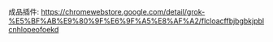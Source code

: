 成品插件: https://chromewebstore.google.com/detail/grok-%E5%BF%AB%E9%80%9F%E6%9F%A5%E8%AF%A2/flcloacffbjbgbkjpblcnhlopeofoekd
